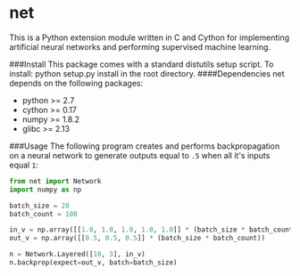 net
===
This is a Python extension module written in C and Cython for implementing artificial neural networks and performing supervised machine learning.

###Install
This package comes with a standard distutils setup script. To install:
    python setup.py install
in the root directory.
####Dependencies
net depends on the following packages:
* python >= 2.7
* cython >= 0.17
* numpy >= 1.8.2
* glibc >= 2.13

###Usage
The following program creates and performs backpropagation on a neural network to generate outputs equal to `.5` when all it's inputs equal `1`:
```python
from net import Network
import numpy as np

batch_size = 20
batch_count = 100

in_v = np.array([[1.0, 1.0, 1.0, 1.0, 1.0]] * (batch_size * batch_count))
out_v = np.array([[0.5, 0.5, 0.5]] * (batch_size * batch_count))

n = Network.Layered([10, 3], in_v)
n.backprop(expect=out_v, batch=batch_size)
```
